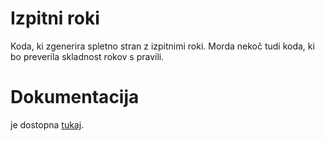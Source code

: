 # Izpitni roki

Koda, ki zgenerira spletno stran z izpitnimi roki. Morda nekoč tudi koda, ki bo preverila skladnost rokov s pravili.

# Dokumentacija

je dostopna [tukaj](https://ul-fmf.github.io/izpitni-roki/).
